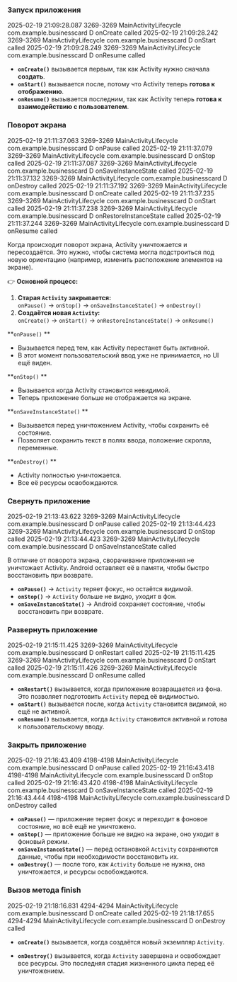 ### Запуск приложения 

2025-02-19 21:09:28.087  3269-3269  MainActivityLifecycle   com.example.businesscard             D  onCreate called
2025-02-19 21:09:28.242  3269-3269  MainActivityLifecycle   com.example.businesscard             D  onStart called
2025-02-19 21:09:28.249  3269-3269  MainActivityLifecycle   com.example.businesscard             D  onResume called

- **`onCreate()`** вызывается первым, так как Activity нужно сначала **создать**.
- **`onStart()`** вызывается после, потому что Activity теперь **готова к отображению**.
- **`onResume()`** вызывается последним, так как Activity теперь **готова к взаимодействию с пользователем**.

### Поворот экрана

2025-02-19 21:11:37.063  3269-3269  MainActivityLifecycle   com.example.businesscard             D  onPause called
2025-02-19 21:11:37.079  3269-3269  MainActivityLifecycle   com.example.businesscard             D  onStop called
2025-02-19 21:11:37.087  3269-3269  MainActivityLifecycle   com.example.businesscard             D  onSaveInstanceState called
2025-02-19 21:11:37.132  3269-3269  MainActivityLifecycle   com.example.businesscard             D  onDestroy called
2025-02-19 21:11:37.192  3269-3269  MainActivityLifecycle   com.example.businesscard             D  onCreate called
2025-02-19 21:11:37.235  3269-3269  MainActivityLifecycle   com.example.businesscard             D  onStart called
2025-02-19 21:11:37.238  3269-3269  MainActivityLifecycle   com.example.businesscard             D  onRestoreInstanceState called
2025-02-19 21:11:37.244  3269-3269  MainActivityLifecycle   com.example.businesscard             D  onResume called

Когда происходит поворот экрана, Activity уничтожается и пересоздаётся. Это нужно, чтобы система могла подстроиться под новую ориентацию (например, изменить расположение элементов на экране).

👉 **Основной процесс:**

1. **Старая `Activity` закрывается:**  
    `onPause()` → `onStop()` → `onSaveInstanceState()` → `onDestroy()`
2. **Создаётся новая `Activity`:**  
    `onCreate()` → `onStart()` → `onRestoreInstanceState()` → `onResume()`

**`onPause()` **

- Вызывается перед тем, как Activity перестанет быть активной.
- В этот момент пользовательский ввод уже не принимается, но UI ещё виден.

**`onStop()` **

- Вызывается когда Activity становится невидимой.
- Теперь приложение больше не отображается на экране.

 **`onSaveInstanceState()` **

- Вызывается перед уничтожением Activity, чтобы сохранить её состояние.
- Позволяет сохранить текст в полях ввода, положение скролла, переменные.

**`onDestroy()` **

- Activity полностью уничтожается.
- Все её ресурсы освобождаются.

### Свернуть приложение

2025-02-19 21:13:43.622  3269-3269  MainActivityLifecycle   com.example.businesscard             D  onPause called
2025-02-19 21:13:44.423  3269-3269  MainActivityLifecycle   com.example.businesscard             D  onStop called
2025-02-19 21:13:44.423  3269-3269  MainActivityLifecycle   com.example.businesscard             D  onSaveInstanceState called

В отличие от поворота экрана, сворачивание приложения не уничтожает Activity. Android оставляет её в памяти, чтобы быстро восстановить при возврате.

- **`onPause()`** → `Activity` теряет фокус, но остаётся видимой.
- **`onStop()`** → `Activity` больше не видно, уходит в фон.
- **`onSaveInstanceState()`** → Android сохраняет состояние, чтобы восстановить при возврате.

### Развернуть приложение 

2025-02-19 21:15:11.425  3269-3269  MainActivityLifecycle   com.example.businesscard             D  onRestart called
2025-02-19 21:15:11.425  3269-3269  MainActivityLifecycle   com.example.businesscard             D  onStart called
2025-02-19 21:15:11.426  3269-3269  MainActivityLifecycle   com.example.businesscard             D  onResume called

- **`onRestart()`** вызывается, когда приложение возвращается из фона. Это позволяет подготовить `Activity` перед её видимостью.
- **`onStart()`** вызывается после, когда `Activity` становится видимой, но ещё не активной.
- **`onResume()`** вызывается, когда `Activity` становится активной и готова к пользовательскому вводу.

### Закрыть приложение

2025-02-19 21:16:43.409  4198-4198  MainActivityLifecycle   com.example.businesscard             D  onPause called
2025-02-19 21:16:43.418  4198-4198  MainActivityLifecycle   com.example.businesscard             D  onStop called
2025-02-19 21:16:43.420  4198-4198  MainActivityLifecycle   com.example.businesscard             D  onSaveInstanceState called
2025-02-19 21:16:43.444  4198-4198  MainActivityLifecycle   com.example.businesscard             D  onDestroy called

- **`onPause()`** — приложение теряет фокус и переходит в фоновое состояние, но всё ещё не уничтожено.
- **`onStop()`** — приложение больше не видно на экране, оно уходит в фоновый режим.
- **`onSaveInstanceState()`** — перед остановкой `Activity` сохраняются данные, чтобы при необходимости восстановить их.
- **`onDestroy()`** — после того, как `Activity` больше не нужна, она уничтожается, и ресурсы освобождаются.

### Вызов метода finish

2025-02-19 21:18:16.831  4294-4294  MainActivityLifecycle   com.example.businesscard             D  onCreate called
2025-02-19 21:18:17.655  4294-4294  MainActivityLifecycle   com.example.businesscard             D  onDestroy called

- **`onCreate()`** вызывается, когда создаётся новый экземпляр `Activity`. 
    
- **`onDestroy()`** вызывается, когда `Activity` завершена и освобождает все ресурсы. Это последняя стадия жизненного цикла перед её уничтожением.
